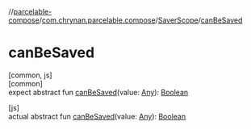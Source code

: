 //[parcelable-compose](../../../index.md)/[com.chrynan.parcelable.compose](../index.md)/[SaverScope](index.md)/[canBeSaved](can-be-saved.md)

# canBeSaved

[common, js]\
[common]\
expect abstract fun [canBeSaved](can-be-saved.md)(value: [Any](https://kotlinlang.org/api/latest/jvm/stdlib/kotlin/-any/index.html)): [Boolean](https://kotlinlang.org/api/latest/jvm/stdlib/kotlin/-boolean/index.html)

[js]\
actual abstract fun [canBeSaved](can-be-saved.md)(value: [Any](https://kotlinlang.org/api/latest/jvm/stdlib/kotlin/-any/index.html)): [Boolean](https://kotlinlang.org/api/latest/jvm/stdlib/kotlin/-boolean/index.html)
